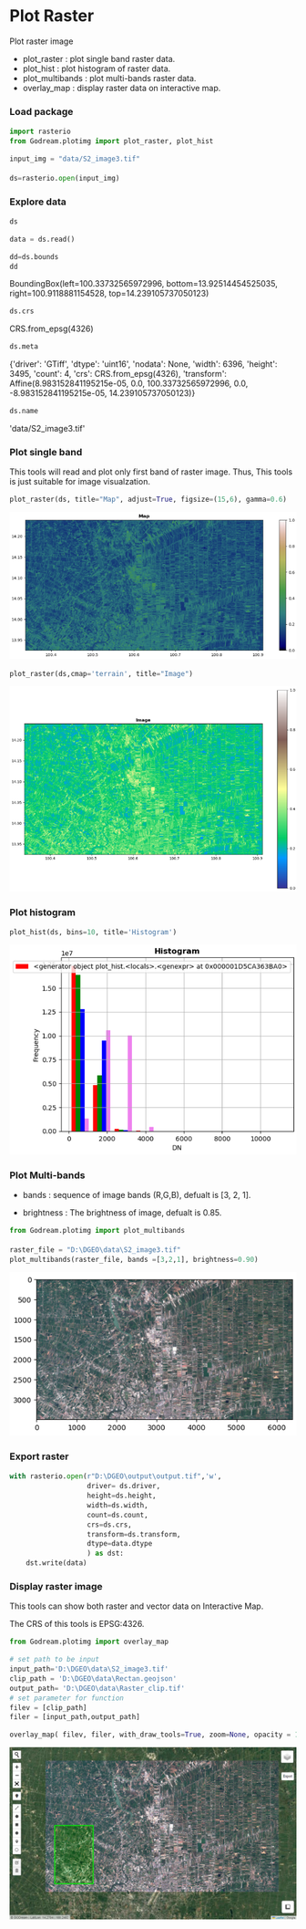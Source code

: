 # Plot Raster 

Plot raster image

- plot_raster  : plot single band raster data.
- plot_hist : plot histogram of raster data.
- plot_multibands : plot multi-bands raster data.
- overlay_map : display raster data on interactive map.

### Load package


```python
import rasterio
from Godream.plotimg import plot_raster, plot_hist
```


```python
input_img = "data/S2_image3.tif"

ds=rasterio.open(input_img)
```

### Explore data


```python
ds
```




<open DatasetReader name='data/S2_image3.tif' mode='r'>




```python
data = ds.read()

```



```python
dd=ds.bounds
dd
```




BoundingBox(left=100.33732565972996, bottom=13.92514454525035, right=100.9118881154528, top=14.239105737050123)




```python
ds.crs
```




CRS.from_epsg(4326)




```python
ds.meta
```



{'driver': 'GTiff',
 'dtype': 'uint16',
 'nodata': None,
 'width': 6396,
 'height': 3495,
 'count': 4,
 'crs': CRS.from_epsg(4326),
 'transform': Affine(8.983152841195215e-05, 0.0, 100.33732565972996,
        0.0, -8.983152841195215e-05, 14.239105737050123)}




```python
ds.name
```




'data/S2_image3.tif'



### Plot single band

This tools will read and plot only first band of raster image. Thus, This tools is just suitable for image visualzation. 


```python
plot_raster(ds, title="Map", adjust=True, figsize=(15,6), gamma=0.6)
```

![123](img/openras1.png)
<!-- <img align="center" src="img/openras1.png" > -->

 
```python
plot_raster(ds,cmap='terrain', title="Image")
```

![123](img/openras2.png)
<!-- <img align="center" src="img/openras2.png" > -->

### Plot histogram


```python
plot_hist(ds, bins=10, title='Histogram')
```

![123](img/openras3.png)
<!-- <img align="center" src="img/openras3.png" > -->

### Plot Multi-bands

- bands : sequence of image bands (R,G,B), defualt is [3, 2, 1].

- brightness : The brightness of image, defualt is 0.85.

```python
from Godream.plotimg import plot_multibands

raster_file = "D:\DGEO\data\S2_image3.tif"
plot_multibands(raster_file, bands =[3,2,1], brightness=0.90)
```

![123](img/openras4.png)
<!-- <img align="center" src="img/openras4.png" > -->

### Export raster


```python
with rasterio.open(r"D:\DGEO\output\output.tif",'w', 
                   driver= ds.driver,
                   height=ds.height,
                   width=ds.width,
                   count=ds.count,
                   crs=ds.crs,
                   transform=ds.transform,
                   dtype=data.dtype
                   ) as dst:
    dst.write(data)
```

### Display raster image

This tools can show both raster and vector data on Interactive Map.

The CRS of this tools is EPSG:4326.


```python
from Godream.plotimg import overlay_map
```


```python
# set path to be input
input_path='D:\DGEO\data\S2_image3.tif'
clip_path = 'D:\DGEO\data\Rectan.geojson'
output_path= 'D:\DGEO\data\Raster_clip.tif'
# set parameter for function
filev = [clip_path]
filer = [input_path,output_path]
```


```python
overlay_map( filev, filer, with_draw_tools=True, zoom=None, opacity = 1.0)
```

![123](img/plotras1.png)



